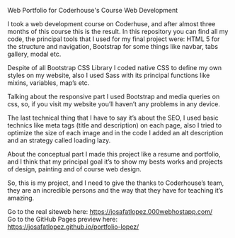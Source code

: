 Web Portfolio for Coderhouse's Course Web Development

I took a web development course on Coderhuse, and after almost three months of this course this is the result. In this repository you can find all my code, the principal tools that I used for my final project were: HTML 5 for the structure and navigation, Bootstrap for some things like navbar, tabs gallery, modal etc. 

Despite of all Bootstrap CSS Library I coded native CSS to define my own styles on my website, also I used Sass with its principal functions like mixins, variables, map’s etc.

Talking about the responsive part I used Bootstrap and media queries on css, so, if you visit my website you’ll haven’t any problems in any device.

The last technical thing that I have to say it’s about the SEO, I used basic technics like meta tags (title and description) on each page, also I tried to optimize the size of each image and in the code I added an alt description and an strategy called loading lazy.

About the conceptual part I made this project like a resume and portfolio, and I think that my principal goal it’s to show my bests works and projects of design, painting and of course web design.

So, this is my project, and I need to give the thanks to Coderhouse’s team, they are an incredible persons and the way that they have for teaching it’s amazing.

Go to the real siteweb here: <a hreg="https://josafatlopez.000webhostapp.com/">https://josafatlopez.000webhostapp.com/</a>
<br>
Go to the GitHub Pages preview here: <a href="https://josafatlopez.github.io/portfolio-lopez/">https://josafatlopez.github.io/portfolio-lopez/</a>